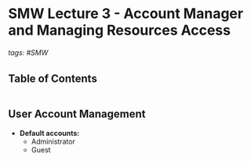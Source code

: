 # SMW Lecture 3 - Account Manager and Managing Resources Access

###### tags: #SMW 

## Table of Contents
```toc
```

## User Account Management
- **Default accounts:**
	- Administrator
	- Guest

